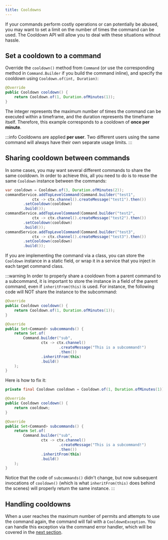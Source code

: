 ```yaml
---
title: Cooldowns
---
```


If your commands perform costly operations or can potentially be abused, you may want to set a limit on the number of times the command can be used. The Cooldown API will allow you to deal with these situations without hassle.

## Set a cooldown to a command

Override the `cooldown()` method from `Command` (or use the corresponding method in `Command.Builder` if you build the command inline), and specify the cooldown using `Cooldown.of(int, Duration)`:

```java
@Override
public Cooldown cooldown() {
    return Cooldown.of(1, Duration.ofMinutes(1));
}
```

The integer represents the maximum number of times the command can be executed within a timeframe, and the duration represents the timeframe itself. Therefore, this example corresponds to a cooldown of **once per minute**.

:::info
Cooldowns are applied **per user**. Two different users using the same command will always have their own separate usage limits.
:::

## Sharing cooldown between commands

In some cases, you may want several different commands to share the same cooldown. In order to achieve this, all you need to do is to reuse the same `Cooldown` instance between the commands:

```java
var cooldown = Cooldown.of(3, Duration.ofMinutes(2));
commandService.addTopLevelCommand(Command.builder("test1",
            ctx -> ctx.channel().createMessage("test1").then())
        .setCooldown(cooldown)
        .build());
commandService.addTopLevelCommand(Command.builder("test2",
            ctx -> ctx.channel().createMessage("test2").then())
        .setCooldown(cooldown)
        .build());
commandService.addTopLevelCommand(Command.builder("test3",
            ctx -> ctx.channel().createMessage("test3").then())
        .setCooldown(cooldown)
        .build());
```

If you are implementing the command via a class, you can store the `Cooldown` instance in a static field, or wrap it in a service that you inject in each target command class.

:::warning
In order to properly share a cooldown from a parent command to a subcommand, it is important to store the instance in a field of the parent command, even if `inheritFrom(this)` is used. For instance, the following code will NOT share the instance to the subcommand:

```java
@Override
public Cooldown cooldown() {
    return Cooldown.of(1, Duration.ofMinutes(1));
}

@Override
public Set<Command> subcommands() {
    return Set.of(
        Command.builder("sub",
                ctx -> ctx.channel()
                        .createMessage("This is a subcommand!")
                        .then())
                .inheritFrom(this)
                .build()
    );
}
```

Here is how to fix it:
```java
private final Cooldown cooldown = Cooldown.of(1, Duration.ofMinutes(1));

@Override
public Cooldown cooldown() {
    return cooldown;
}

@Override
public Set<Command> subcommands() {
    return Set.of(
        Command.builder("sub",
                ctx -> ctx.channel()
                        .createMessage("This is a subcommand!")
                        .then())
                .inheritFrom(this)
                .build()
    );
}
```
Notice that the code of `subcommands()` didn't change, but now subsequent invocations of `cooldown()` (which is what `inheritFrom(this)` does behind the scenes) will properly return the same instance.
:::

## Handling cooldowns

When a user reaches the maximum number of permits and attempts to use the command again, the command will fail with a `CooldownException`. You can handle this exception via the command error handler, which will be covered in the [next section](handling-errors.md).
